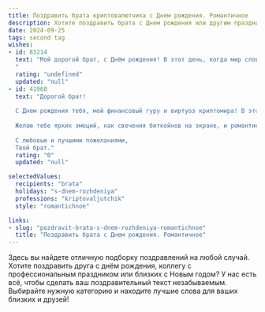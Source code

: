 ```yaml
---
title: Поздравить брата криптовалютчика c Днем рождения. Романтичное
description: Хотите поздравить брата c Днем рождения или другим праздником? Наш ИИ создаст незабываемое поздравление, а вы обязательно выделитесь среди других.  
date: 2024-09-25
tags: second tag
wishes:
- id: 83214
  text: "Мой дорогой брат, с Днём рождения! В этот день, когда мир словно замирает, чтобы отдать дань твоей яркой индивидуальности, я хочу сказать тебе, сколько значит для меня твоя смелость, твой новаторский дух, твой блестящий ум, который покоряет безграничный мир криптовалют. Ты — настоящий герой моего сердца,  пионер в своей сфере,  и я бесконечно горжусь тобой. Пусть твоя жизнь будет полна таких же невероятных взлётов, как твои успехи в крипте, пусть любовь и счастье окружают тебя, как сияние самых дорогих монет.  С днём рождения, любимый брат!
  "
  rating: "undefined"
  updated: "null"
- id: 41960
  text: "Дорогой брат!
  
  С Днем рождения тебя, мой финансовый гуру и виртуоз криптомира! В этот особенный день хочу пожелать тебе не только роста статуса на графиках, но и бесконечного счастья в жизни, которое нельзя измерить никакими курсами. Пусть каждый твой шаг будет взвешенным, а каждая сделка - успешной.
  
  Желаю тебе ярких эмоций, как свечения биткойнов на экране, и романтики, словно в самых волшебных историях о любви, где рядом всегда надежный партнер. Пусть твои мечты сбываются быстрее, чем ты успеваешь нажать \"Подтвердить\" во время трейдинга.
  
  С любовью и лучшими пожеланиями,
  Твой брат."
  rating: "0"
  updated: "null"

selectedValues:
  recipients: "brata"
  holidays: "s-dnem-rozhdeniya"
  professions: "kriptovaljutchik"
  style: "romantichnoe"

links:
- slug: "pozdravit-brata-s-dnem-rozhdeniya-romantichnoe"
  title: "Поздравить брата c Днем рождения. Романтичное"
---
```


Здесь вы найдете отличную подборку поздравлений на любой случай. 
Хотите поздравить друга с днём рождения, коллегу с профессиональным праздником или близких с Новым годом? У нас есть всё, чтобы сделать ваш поздравительный текст незабываемым. Выбирайте нужную категорию и находите лучшие слова для ваших близких и друзей!
